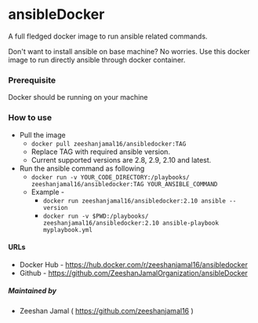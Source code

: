 # ansibleDocker

A full fledged docker image to run ansible related commands.

Don't want to install ansible on base machine? No worries. Use this docker image to run directly ansible through docker container.

  ### Prerequisite  
  Docker should be running on your machine

### How to use
- Pull the image  
	- `docker pull zeeshanjamal16/ansibledocker:TAG`
	- Replace TAG with required ansible version.
	- Current supported versions are 2.8, 2.9, 2.10 and latest.
- Run the ansible command as following
	- `docker run -v YOUR_CODE_DIRECTORY:/playbooks/ zeeshanjamal16/ansibledocker:TAG YOUR_ANSIBLE_COMMAND`
	- Example -
		- `docker run zeeshanjamal16/ansibledocker:2.10 ansible --version`
		- `docker run -v $PWD:/playbooks/ zeeshanjamal16/ansibledocker:2.10 ansible-playbook myplaybook.yml`

#### URLs
- Docker Hub - https://hub.docker.com/r/zeeshanjamal16/ansibledocker
- Github - https://github.com/ZeeshanJamalOrganization/ansibleDocker

##### Maintained by
- Zeeshan Jamal ( https://github.com/zeeshanjamal16 )
